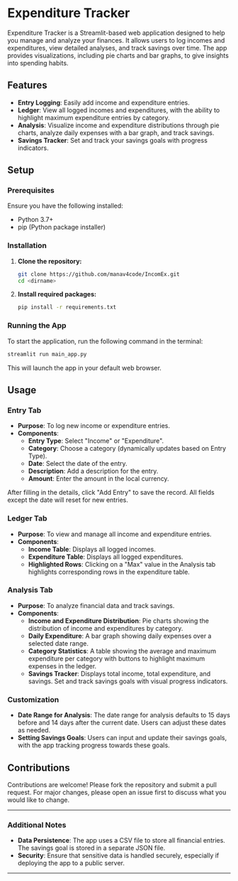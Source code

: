 # Expenditure Tracker


Expenditure Tracker is a Streamlit-based web application designed to help you manage and analyze your finances. It allows users to log incomes and expenditures, view detailed analyses, and track savings over time. The app provides visualizations, including pie charts and bar graphs, to give insights into spending habits.


## Features


- **Entry Logging**: Easily add income and expenditure entries.
- **Ledger**: View all logged incomes and expenditures, with the ability to highlight maximum expenditure entries by category.
- **Analysis**: Visualize income and expenditure distributions through pie charts, analyze daily expenses with a bar graph, and track savings.
- **Savings Tracker**: Set and track your savings goals with progress indicators.


## Setup


### Prerequisites


Ensure you have the following installed:


- Python 3.7+
- pip (Python package installer)


### Installation


1. **Clone the repository:**


   ```bash
   git clone https://github.com/manav4code/IncomEx.git
   cd <dirname>
   ```


2. **Install required packages:**


   ```bash
   pip install -r requirements.txt
   ```


### Running the App


To start the application, run the following command in the terminal:


```bash
streamlit run main_app.py
```


This will launch the app in your default web browser.


## Usage


### Entry Tab


- **Purpose**: To log new income or expenditure entries.
- **Components**:
  - **Entry Type**: Select "Income" or "Expenditure".
  - **Category**: Choose a category (dynamically updates based on Entry Type).
  - **Date**: Select the date of the entry.
  - **Description**: Add a description for the entry.
  - **Amount**: Enter the amount in the local currency.


After filling in the details, click "Add Entry" to save the record. All fields except the date will reset for new entries.


### Ledger Tab


- **Purpose**: To view and manage all income and expenditure entries.
- **Components**:
  - **Income Table**: Displays all logged incomes.
  - **Expenditure Table**: Displays all logged expenditures.
  - **Highlighted Rows**: Clicking on a "Max" value in the Analysis tab highlights corresponding rows in the expenditure table.


### Analysis Tab


- **Purpose**: To analyze financial data and track savings.
- **Components**:
  - **Income and Expenditure Distribution**: Pie charts showing the distribution of income and expenditures by category.
  - **Daily Expenditure**: A bar graph showing daily expenses over a selected date range.
  - **Category Statistics**: A table showing the average and maximum expenditure per category with buttons to highlight maximum expenses in the ledger.
  - **Savings Tracker**: Displays total income, total expenditure, and savings. Set and track savings goals with visual progress indicators.


### Customization


- **Date Range for Analysis**: The date range for analysis defaults to 15 days before and 14 days after the current date. Users can adjust these dates as needed.
- **Setting Savings Goals**: Users can input and update their savings goals, with the app tracking progress towards these goals.


## Contributions


Contributions are welcome! Please fork the repository and submit a pull request. For major changes, please open an issue first to discuss what you would like to change.


---


### Additional Notes


- **Data Persistence**: The app uses a CSV file to store all financial entries. The savings goal is stored in a separate JSON file.
- **Security**: Ensure that sensitive data is handled securely, especially if deploying the app to a public server.


---
